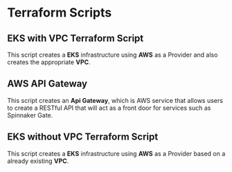 # Terraform Scripts


## EKS with VPC Terraform Script

This script creates a **EKS** infrastructure using **AWS** as a Provider and also creates the appropriate **VPC**.  

## AWS API Gateway

This script creates an **Api Gateway**, which is AWS service that allows users to create a RESTful API that will act as a front door for services such as Spinnaker Gate.

## EKS without VPC Terraform Script

This script creates a **EKS** infrastructure using **AWS** as a Provider based on a already existing **VPC**.  

